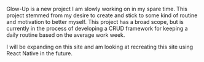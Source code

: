 Glow-Up is a new project I am slowly working on in my spare time. This project stemmed from my desire to create and stick to some kind of routine and motivation to better myself. This project has a broad scope, but is currently in the process of developing a CRUD framework for keeping a daily routine based on the average work week. 

I will be expanding on this site and am looking at recreating this site using React Native in the future. 
